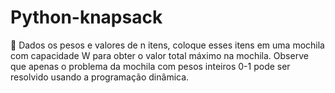 # Python-knapsack
:feet: Dados os pesos e valores de n itens, coloque esses itens em uma mochila com capacidade W para obter o valor total máximo na mochila. Observe que apenas o problema da mochila com pesos inteiros 0-1 pode ser resolvido usando a programação dinâmica.
